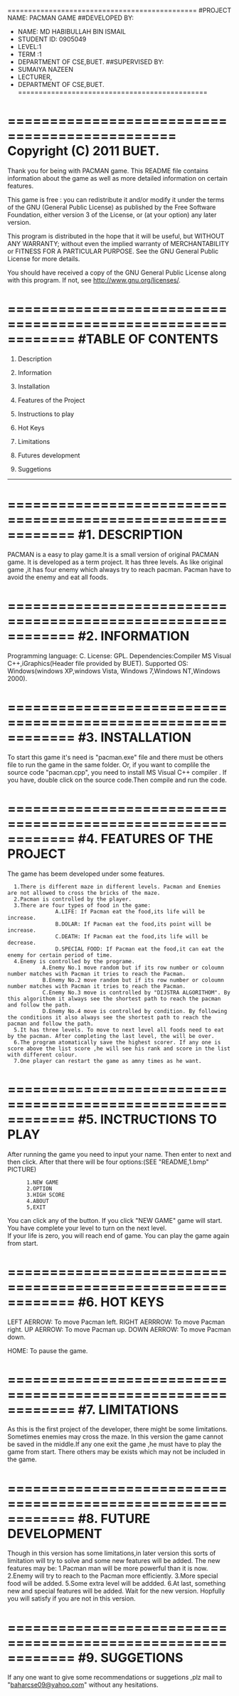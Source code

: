 ==============================================
#PROJECT NAME: PACMAN GAME
##DEVELOPED BY: 
*	NAME: MD HABIBULLAH BIN ISMAIL
*	STUDENT ID: 0905049
*	LEVEL:1
*	TERM :1
*	DEPARTMENT OF CSE,BUET.
##SUPERVISED BY:
*	SUMAIYA NAZEEN
*	LECTURER,
*	DEPARTMENT OF CSE,BUET. 
==============================================
																
==============================================
	Copyright (C) 2011 BUET.
==============================================
																 
Thank you for being with PACMAN game. This README file contains information about the game as well as more detailed information on certain features.
																 
This game is free : you can redistribute it and/or
modify it under the terms of the GNU (General Public License) as
published by the Free Software Foundation, either version 3 of
the License, or (at your option) any later version.

This program is distributed in the hope that it will be useful,
but WITHOUT ANY WARRANTY; without even the implied warranty of
MERCHANTABILITY or FITNESS FOR A PARTICULAR PURPOSE. See the
GNU General Public License for more details.

You should have received a copy of the GNU General Public License
along with this program. If not, see <http://www.gnu.org/licenses/>.

============================================================
#TABLE OF CONTENTS
============================================================

1. Description

2. Information

3. Installation

4. Features of the Project

5. Instructions to play

6. Hot Keys

7. Limitations

8. Futures development

9. Suggetions
______________________________________________________________________________

============================================================
#1. DESCRIPTION
============================================================

PACMAN is a easy to play game.It is a small version of original PACMAN game.
It is developed as a term project. It has three levels. As like original game ,it has four enemy which always try to reach pacman.
Pacman have to avoid the enemy and eat all foods. 

============================================================
#2. INFORMATION
============================================================

Programming language: C.
License: GPL.
Dependencies:Compiler MS Visual C++,iGraphics(Header file provided by BUET).
Supported OS: Windows(windows XP,windows Vista, Windows 7,Windows NT,Windows 2000).

============================================================
#3. INSTALLATION
============================================================

To start this game it's need is "pacman.exe" file and there must be others file to run the game in the same folder.
Or, if you want to complile the source code "pacman.cpp", you need to install MS Visual C++ compiler .
If you have, double click on the source code.Then compile and run the code. 

============================================================
#4. FEATURES OF THE PROJECT
============================================================

The game has beem developed under some features.

      1.There is different maze in different levels. Pacman and Enemies are not allowed to cross the bricks of the maze.
      2.Pacman is controlled by the player.	
      3.There are four types of food in the game:
                   A.LIFE: If Pacman eat the food,its life will be increase.
                   B.DOLAR: If Pacman eat the food,its point will be increase.
                   C.DEATH: If Pacman eat the food,its life will be decrease.
                   D.SPECIAL FOOD: If Pacman eat the food,it can eat the enemy for certain period of time.		   
      4.Enemy is controlled by the programe.
	           A.Enemy No.1 move random but if its row number or coloumn number matches with Pacman it tries to reach the Pacman.
	           B.Enemy No.2 move random but if its row number or coloumn number matches with Pacman it tries to reach the Pacman.
	           C.Enemy No.3 move is controlled by "DIJSTRA ALGORITHOM". By this algorithom it always see the shortest path to reach the pacman and follow the path.
	           D.Enemy No.4 move is controlled by condition. By following the conditions it also always see the shortest path to reach the pacman and follow the path.
      5.It has three levels. To move to next level all foods need to eat by the pacman. After completing the last level, the will be over.
      6.The program atomatically save the highest scorer. If any one is score above the list score ,he will see his rank and score in the list with different colour.
      7.One player can restart the game as amny times as he want.	  
	  
============================================================
#5. INCTRUCTIONS TO PLAY
============================================================

After running the game you need to input your name. Then enter to next and then click. 
After that there will be four options:(SEE "README,1.bmp" PICTURE)

          1.NEW GAME
          2.OPTION
          3.HIGH SCORE
          4.ABOUT
          5,EXIT

You can click any of the button. If you click "NEW GAME" game will start. You have complete your level to turn on the next level.	
If your life is zero, you will reach end of game. You can play the game again from start.

============================================================
#6. HOT KEYS
============================================================

LEFT AERROW: To move Pacman left.
RIGHT AERRROW: To move Pacman right.
UP AERROW: To move Pacman up.
DOWN AERROW: To move Pacman down.

HOME: To pause the game.

============================================================
#7. LIMITATIONS
============================================================	

As this is the first project of the developer, there might be some limitations. Sometimes enemies may cross the maze. 
In this version the game cannot be saved in the middle.If any one exit the game ,he must have to play the game from start.
There others may be exists which may not be included in the game. 

============================================================
#8. FUTURE DEVELOPMENT
============================================================

Though in this version has some limitations,in later version this sorts of limitation will try to solve and some new features will be added.
The new features may be:
        1.Pacman man will be more powerful than it is now.
		2.Enemy will try to reach to the Pacman more efficiently.
		3.More special food will be added.
		5.Some extra level will be addded.
		6.At last, something new and special features will be added.
Wait for the new version. Hopfully you will satisfy if you are not in this version.

============================================================
#9. SUGGETIONS
============================================================

If any one want to give some recommendations or suggetions ,plz mail to "baharcse09@yahoo.com" without any hesitations.

 
